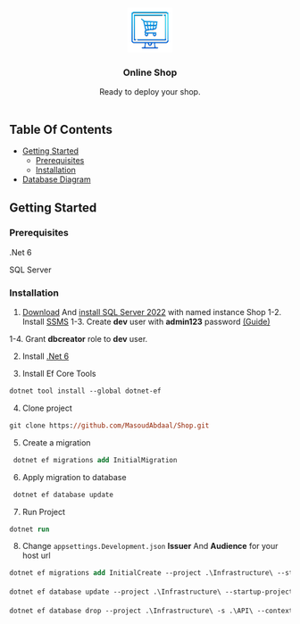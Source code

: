 <br/>

<p align="center">
  <a href="https://github.com/MasoudAbdaal/Shop">
  <p align="center">
    <img src="READMEAssets/ShopIcon.png" alt="Logo" width="80" height="80">
  </a>

  <h3 align="center">Online Shop</h3>

  <p align="center">
    Ready to deploy your shop.
    <br/>
    <br/>
  </p>
</p>

## Table Of Contents

- [Getting Started](#getting-started)
  - [Prerequisites](#prerequisites)
  - [Installation](#installation)
- [Database Diagram](READMEAssets/DBDiagram.pdf)

## Getting Started

### Prerequisites

.Net 6

SQL Server

### Installation

1. [Download](https://go.microsoft.com/fwlink/p/?linkid=2216019&clcid=0x409&culture=en-us&country=us) And [install SQL Server 2022](https://docs.hexagonppm.com/r/en-US/Intergraph-Smart-Interop-Publisher-Installation-and-Setup/Version-2019-R1/775713) with named instance Shop
   1-2. Install [SSMS](https://aka.ms/ssmsfullsetup)
   1-3. Create **dev** user with **admin123** password [(Guide)](https://vaishaligoilkar3322.medium.com/sql-server-create-login-user-role-and-assign-permission-7ab78cb61e1a)

1-4. Grant **dbcreator** role to **dev** user.

2. Install [.Net 6](https://dotnet.microsoft.com/en-us/download/dotnet/thank-you/sdk-6.0.406-windows-x64-installer)

3. Install Ef Core Tools

```ps
dotnet tool install --global dotnet-ef
```

4. Clone project

```ps
git clone https://github.com/MasoudAbdaal/Shop.git
```

5. Create a migration

```ps
 dotnet ef migrations add InitialMigration
```

6. Apply migration to database

```ps
 dotnet ef database update
```

7. Run Project

```ps
dotnet run
```

8. Change `appsettings.Development.json` **Issuer** And **Audience** for your host url

```ps
dotnet ef migrations add InitialCreate --project .\Infrastructure\ --startup-project .\API --context UserDbContext  

dotnet ef database update --project .\Infrastructure\ --startup-project .\API\  --context UserDbContext  

dotnet ef database drop --project .\Infrastructure\ -s .\API\ --context UserDbContext  

```